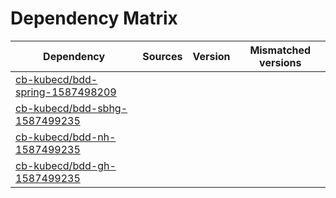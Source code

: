 # Dependency Matrix

Dependency | Sources | Version | Mismatched versions
---------- | ------- | ------- | -------------------
[cb-kubecd/bdd-spring-1587498209](https://github.com/cb-kubecd/bdd-spring-1587498209.git) |  | []() | 
[cb-kubecd/bdd-sbhg-1587499235](https://github.com/cb-kubecd/bdd-sbhg-1587499235.git) |  | []() | 
[cb-kubecd/bdd-nh-1587499235](https://github.com/cb-kubecd/bdd-nh-1587499235.git) |  | []() | 
[cb-kubecd/bdd-gh-1587499235](https://github.com/cb-kubecd/bdd-gh-1587499235.git) |  | []() | 
